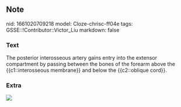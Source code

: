 ## Note
nid: 1661020709218
model: Cloze-chrisc-ff04e
tags: GSSE::!Contributor::Victor_Liu
markdown: false

### Text
The posterior interosseous artery gains entry into the extensor compartment by passing between the bones of the forearm above the {{c1::interosseous membrane}} and below the {{c2::oblique cord}}.

### Extra
<img src="paste-d6b657083a93fc0264845f5f1c563941a42a8489.jpg">
